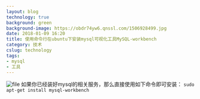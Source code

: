 ```yaml
---
layout: blog
technology: true
background: green
background-image: https://obdr74yw6.qnssl.com/1506928499.jpg
date: 2018-01-09 16:20
title: 使用命令行在ubuntu下安装mysql可视化工具MySQL-workbench
category: 技术
cslug: technology
tags:
- mysql
- 工具
---
```


![file](https://obdr74yw6.qnssl.com/image/ceKOdSwmg8PKGpo6eaXhCs02eeWVTrrPkLihQJBc.png)
如果你已经装好mysql的相关服务，那么直接使用如下命令即可安装：
`sudo apt-get install mysql-workbench`
